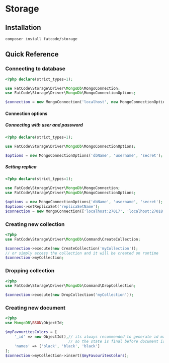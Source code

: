# Storage

## Installation
`composer install fatcode/storage`

## Quick Reference
### Connecting to database
```php
<?php declare(strict_types=1);

use FatCode\Storage\Driver\MongoDb\MongoConnection;
use FatCode\Storage\Driver\MongoDb\MongoConnectionOptions;

$connection = new MongoConnection('localhost', new MongoConnectionOptions('dbName'));
```

#### Connection options

##### Connecting with user and password

```php
<?php declare(strict_types=1);

use FatCode\Storage\Driver\MongoDb\MongoConnectionOptions;

$options = new MongoConnectionOptions('dbName', 'username', 'secret');
```

##### Setting replica

```php
<?php declare(strict_types=1);

use FatCode\Storage\Driver\MongoDb\MongoConnection;
use FatCode\Storage\Driver\MongoDb\MongoConnectionOptions;

$options = new MongoConnectionOptions('dbName', 'username', 'secret');
$options->setReplicaSet('replicaSetName');
$connection = new MongoConnection(['localhost:27017', 'localhost:27018'], $options);
```

### Creating new collection
```php
<?php
use FatCode\Storage\Driver\MongoDb\Command\CreateCollection;

$connection->execute(new CreateCollection('myCollection'));
// or simply access the collection and it will be created on runtime
$connection->myCollection;
```

### Dropping collection
```php
<?php
use FatCode\Storage\Driver\MongoDb\Command\DropCollection;

$connection->execute(new DropCollection('myCollection'));
```

### Creating new document
```php
<?php
use MongoDB\BSON\ObjectId;

$myFavouritesColors = [
    '_id' => new ObjectId(),// its always recommended to generate id manually,
                            // so the state is final before document is persisted 
    'names' => ['black', 'black', 'black']
];
$connection->myCollection->insert($myFavouritesColors);
```

